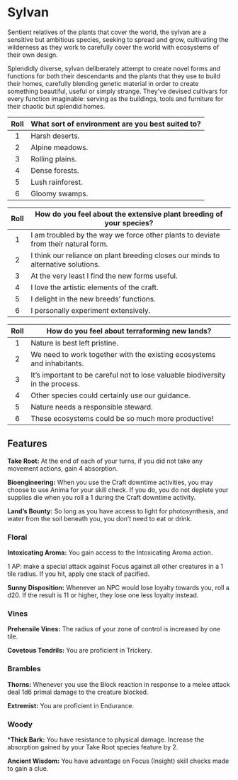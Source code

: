 # Sylvan

Sentient relatives of the plants that cover the world, the sylvan are a sensitive but ambitious species, seeking to spread and grow, cultivating the wilderness as they work to carefully cover the world with ecosystems of their own design.

Splendidly diverse, sylvan deliberately attempt to create novel forms and functions for both their descendants and the plants that they use to build their homes, carefully blending genetic material in order to create something beautiful, useful or simply strange. They’ve devised cultivars for every function imaginable: serving as the buildings, tools and furniture for their chaotic but splendid homes.

<div class="side-panel">

| Roll  | What sort of environment are you best suited to? |
| :---: | ------------------------------------------------ |
|   1   | Harsh deserts.                                   |
|   2   | Alpine meadows.                                  |
|   3   | Rolling plains.                                  |
|   4   | Dense forests.                                   |
|   5   | Lush rainforest.                                 |
|   6   | Gloomy swamps.                                   |

| Roll  | How do you feel about the extensive plant breeding of your species?                |
| :---: | ---------------------------------------------------------------------------------- |
|   1   | I am troubled by the way we force other plants to deviate from their natural form. |
|   2   | I think our reliance on plant breeding closes our minds to alternative solutions.  |
|   3   | At the very least I find the new forms useful.                                     |
|   4   | I love the artistic elements of the craft.                                         |
|   5   | I delight in the new breeds’ functions.                                            |
|   6   | I personally experiment extensively.                                               |

| Roll  | How do you feel about terraforming new lands?                                  |
| :---: | ------------------------------------------------------------------------------ |
|   1   | Nature is best left pristine.                                                  |
|   2   | We need to work together with the existing ecosystems and inhabitants.         |
|   3   | It’s important to be careful not to lose valuable biodiversity in the process. |
|   4   | Other species could certainly use our guidance.                                |
|   5   | Nature needs a responsible steward.                                            |
|   6   | These ecosystems could be so much more productive!                             |

</div>

## Features

**Take Root:** At the end of each of your turns, if you did not take any movement actions, gain 4 absorption.

**Bioengineering:** When you use the Craft downtime activities, you may choose to use Anima for your skill check. If you do, you do not deplete your supplies die when you roll a 1 during the Craft downtime activity.

**Land’s Bounty:** So long as you have access to light for photosynthesis, and water from the soil beneath you, you don’t need to eat or drink.

### Floral

**Intoxicating Aroma:** You gain access to the Intoxicating Aroma action.

1 AP: make a special attack against Focus against all other creatures in a 1 tile radius. If you hit, apply one stack of pacified.

**Sunny Disposition:** Whenever an NPC would lose loyalty towards you, roll a d20. If the result is 11 or higher, they lose one less loyalty instead.

### Vines

**Prehensile Vines:** The radius of your zone of control is increased by one tile.

**Covetous Tendrils:** You are proficient in Trickery.

### Brambles

**Thorns:** Whenever you use the Block reaction in response to a melee attack deal 1d6 primal damage to the creature blocked.

**Extremist:** You are proficient in Endurance.

### Woody

***Thick Bark:** You have resistance to physical damage. Increase the absorption gained by your Take Root species feature by 2.

**Ancient Wisdom:** You have advantage on Focus (Insight) skill checks made to gain a clue.
